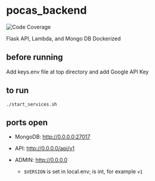 # pocas_backend
![Code Coverage](https://github.com/velaraptor/pocas_backend/workflows/Code%20Coverage/badge.svg)

Flask API, Lambda, and Mongo DB Dockerized

## before running
Add keys.env file at top directory and add Google API Key

## to run
```
./start_services.sh
```
## ports open

 * MongoDB: http://0.0.0.0:27017
 * API: http://0.0.0.0/api/v1
 * ADMIN: http://0.0.0.0
  
    * ```$VERSION``` is set in local.env; is int, for example ```v1```
